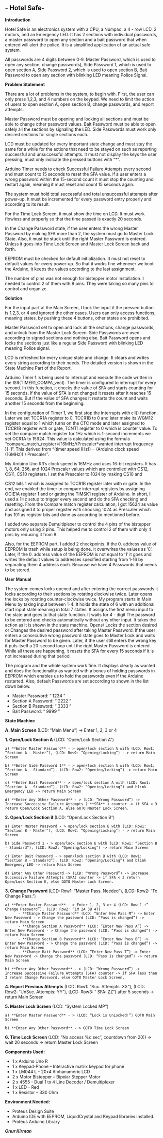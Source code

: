 ## - Hotel Safe-
**Introduction**

Hotel Safe is an electronics system with a CPU, a Numpad, a 4 - row LCD, 2 motors, and an Emergency LED.
It has 2 sections with individual passwords, a master password to open any section and a bait password
that when entered will alert the police. It is a simplified application of an actual safe system.

All passwords are 4 digits between 0-9. Master Password, which is used to open any section, change
passwords), Side Password 1, which is used to open section A, Side Password 2, which is used to open
section B, Bait Password to open any section with blinking LED meaning Police Signal.

**Problem Statement**

There are a lot of problems in the system, to begin with. First, the user can only press 1,2,3, and 4 numbers
on the keypad. We need to limit the action of users to open section A, open section B, change passwords, and report attempts.

Master Password must be opening and locking all sections and must be able to change other password
values. Bait Password must be able to open safely all the sections by signaling the LED. Side Passwords
must work only desired sections for single sections each.

LCD must be updated for every important state change and must stay the same for a while for the actions
that need to be stayed on such as reporting successful and unsuccessful attempts. It must not display the
keys the user pressing, must only indicate the pressed buttons with “*”.

Arduino Timer needs to check Successful Failure Attempts every second and must count to 15 seconds to
reset the SFA value. If a user enters a wrong password within the 15-second count it must stop the counting
and restart again, meaning it must reset and count 15 seconds again.

The system must hold total successful and total unsuccessful attempts after power-up. It must be incremented
for every password entry properly and according to its result.

For the Time Lock Screen, it must show the time on LCD. It must work flowless and properly so that the
time passed is exactly 20 seconds.


In the Change Password state, if the user enters the wrong Master Password by making SFA more than 2, the system must
go to Master Lock State. Also, it must be stuck until the right Master Password is entered. Unless it goes
into Time Lock Screen and Master Lock Screen back and forth.

EEPROM must be checked for default initialization. It must not reset to default values for every power-up.
So that it works fine whenever we boot the Arduino, it keeps the values according to the last assignment.

The number of pins was not enough for bistepper motor installation. I needed to control 2 of them with 8 pins.
They were taking so many pins to control and organize.

**Solution**

For the input part at the Main Screen, I took the input if the pressed button is 1,2,3, or 4 and ignored the
other cases. Users can only access functions, meaning states, by pushing these 4 buttons, other states
are prohibited.

Master Password set to open and lock all the sections, change passwords, and unlock from the Master
Lock Screen. Side Passwords are used according to signed sections and nothing else. Bait Password opens
and locks the sections just like a regular Side Password with blinking LED meaning Police signal.

LCD is refreshed for every unique state and change. It clears and writes every string according to their
needs. The detailed version is shown in the State Machine Part of the Report.

Arduino Timer 1 is being used to interrupt and execute the code written in the ISR(TIMER1_COMPA_vect).
The timer is configured to interrupt for every second. In this function, it checks the value of SFA and starts
counting for 15 seconds. If the value of SFA is not changed it resets after it reaches 15 seconds. But if the
value of SFA changes it restarts the count and waits another 15 seconds from the beginning.

In the configuration of Timer 1, we first stop the interrupts with cli() function. Later we set TCCR1A
register to 0, TCCR1B to 0 and later make its WGM12 register equal to 1 which turns on the CTC mode and
later assigned to TCCR1B register with or gate, TCNT1 register to 0 which is counter value. To set the
compare match register for 1Hz which is 1-second increments we set OCR1A to 15624. This value is
calculated using the formula “compare_match_register=[16MHz/(Prescaler*wanted interrupt
frequency )]-1”. This derived from “(timer speed (Hz)) = (Arduino clock speed (16MHz)) / Prescaler”.

My Arduino Uno R3’s clock speed is 16MHz and uses 16-bit registers. It has 1, 8, 64, 256, and 1024 Prescaler
values which are controlled with CS12, CS11, CS10 registers. I set the Prescaler to 1024 by making CS10 and


CS12 bits 1 which is assigned to TCCR1B register later with or gate. In the end, we enabled the timer
to compare interrupt registers by assigning OCIE1A register 1 and or gating the TIMSK1 register of Arduino. In
short, I used a 1Hz setup to trigger every second and do the SFA checking and resetting. From the Compare
match register calculation, I got 15624 as value and assigned it to proper register with choosing 1024 as
Prescaler which has 101 as register bits and done as according to mentioned before.

I added two separate Demultiplexer to control the 4 pins of the bistepper motors only using 2 pins. This
helped me to control 2 of them with only 4 pins by reducing it from 8.

Also, for the EEPROM part, I added 2 checkpoints. If the 0. address value of EEPROM is trash while setup
is being done. It overwrites the values as ‘0’. Later, If the 0. address value of the EEPROM is not equal to
‘1’ it goes and writes the default values to addresses specified starting from 1-16 by separating them 4
address each. Because we have 4 Passwords that needs to be stored.

**User Manual**

The system comes locks opened and after entering the correct passwords it locks according to their sections
by rotating clockwise twice. Later opens the locks by rotating counter-clockwise twice. My program starts
in Main Menu by taking input between 1-4. It holds the state of 6 with an additional start input state meaning
in total 7 states. It assigns the first menu input to the state and goes to that state function. It waits for 4 - digit
The password to be entered and checks automatically without any other input. It takes the action as it is shown
in the state machine. Opens/ Locks the section desired or Changes the desired password after taking
Master Password. If the user enters a consecutive wrong password state goes to Master Lock and waits for
Master Password to be given. Later, if the user still enters the wrong key it puts itself a 20-second loop until
the right Master Password is entered. While all these are happening, it resets the SFA for every 15 seconds
if it is not increased during that period.

The program and the whole system work fine. It displays clearly as wanted and does the functionality as
wanted with a bonus of holding passwords in EEPROM which enables us to hold the passwords even if the
Arduino restarted. Also, default Passwords are set according to shown in the list down below.

- Master Password: “ 1234 ”
- Section A Password: “ 2222 ”
- Section B Password: “ 3333 ”
- Bait Password: “ 9999 ”


**State Machine**

**A. Main Screen** (LCD: “Main Menu”) -> Enter 1, 2, 3 or 4

**1. Open/Lock Section A** (LCD: “Open/Lock Section A”)
    
    a) **Enter Master Password** - > open/lock section A with (LCD: Row1: “Section A - Master”), (LCD: Row2: “Opening/Locking”) - > return Main Screen
    
    b) **Enter Side Password 1** - > open/lock section A with (LCD: Row1: “Section A - Standard”), (LCD: Row2: “Opening/Locking”) -> return Main Screen
    
    c) **Enter Bait Password** - > open/lock section A with (LCD: Row1: “Section A - Standard”), (LCD: Row2: “Opening/Locking”) and blink Emergency LED -> return Main Screen
    
    d) **Enter Any Other Password** - > (LCD: “Wrong Password”) -> Increase Successive Failure Attempts ( **SFA** ) counter -> if SFA < 3 return Open/Lock Section A, else GOTO Master Lock Screen.
    
**2. Open/Lock Section B** (LCD: “Open/Lock Section B”)
    
    a) Enter Master Password - > open/lock section B with (LCD: Row1: “Section B - Master”), (LCD: Row2: “Opening/Locking”) - > return Main Screen
    
    b) Side Password 1 - > open/lock section B with (LCD: Row1: “Section B - Standard”), (LCD: Row2: “Opening/Locking”) -> return Main Screen
    
    c) Enter Bait Password - > open/lock section B with (LCD: Row1: “Section B - Standard”), (LCD: Row2: “Opening/Locking”) and blink Emergency LED -> return Main Screen
    
    d) Enter Any Other Password -> (LCD: “Wrong Password”) -> Increase Successive Failure Attempts (SFA) counter -> if SFA < 3 return Open/Lock Section B, else GOTO Master Lock Screen.
    
**3. Change Password** (LCD: Row1: “Master Pass. Needed”), (LCD: Row2: “To Change Pass.”)
    
    a) **Enter Master Password** - > Enter 1, 2, 3 or 4 (LCD: Row 1 :” Change Password”), (LCD: Row2: “1M 2A 3B 4T)
          - **Change Master Password** (LCD: “Enter New Pass M”) -> Enter New Password - > Change the password (LCD: “Pass is changed”) -> return Main Screen
          - **Change Section A Password** (LCD: “Enter New Pass A”) -> Enter New Password - > Change the password (LCD: “Pass is changed”) -> return Main Screen
          - **Change Section B Password** (LCD: “Enter New Pass B”) -> Enter New Password - > Change the password (LCD: “Pass is changed”) -> return Main Screen
          - **Change Bait Password** (LCD: “Enter New Pass T”) -> Enter New Password -> Change the password (LCD: “Pass is changed”) -> return Main Screen
    
    b) **Enter Any Other Password** - > (LCD: “Wrong Password”) -> Increase Successive Failure Attempts (SFA) counter -> if SFA less than 3 return Change Password, else GOTO Master Lock Screen.

**4. Report Previous Attempts** (LCD: Row1: “Suc. Attempts: XX”), (LCD: Row2: “UnSuc. Attempts: YY”), (LCD: Row3: “ SFA: ZZ”) after 5 seconds -> return Main Screen

**5. Master Lock Screen** (LCD: “System Locked MP”)
    
    a) **Enter Master Password** - > (LCD: “Lock is UnLocked!”) GOTO Main Screen
    
    b) **Enter Any Other Password** - > GOTO Time Lock Screen

**6. Time Lock Screen** (LCD: “No access %d sec”, countdown from 20)) -> wait 20 seconds -> return Master Lock Screen

**Components Used:**

- 1 x Arduino Uno R
- 1 x Keypad-Phone – Interactive matrix keypad for phone
- 1 x LM044 L - 20x4 Alphanumeric LCD
- 2 x Motor Bistepper – Bipolar Stepper Motor
- 2 x 4555 - Dual 1 to 4 Line Decoder / Demultiplexer
- 1 x LED – Red
- 1 x Resistor – 330 Ohm

**Environment Needed:**

- Proteus Design Suite
- Arduino IDE with EEPROM, LiquidCrystal and Keypad libraries installed.
- Proteus Arduino Library


**_Onur Kirman_**

